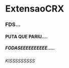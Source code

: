 # ExtensaoCRX

### FDS...

#### PUTA QUE PARIU....


##### FODASEEEEEEEEEE.....


###### KISSSSSSSSS
